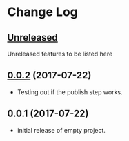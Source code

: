 # Change Log

## [Unreleased](https://github.com/KrimzenNinja/npm-module-template/compare/v0.0.2...HEAD)

Unreleased features to be listed here

## [0.0.2](https://github.com/KrimzenNinja/npm-module-template/compare/v0.0.1...v0.0.2) (2017-07-22)

* Testing out if the publish step works.

## 0.0.1 (2017-07-22)

* initial release of empty project.
